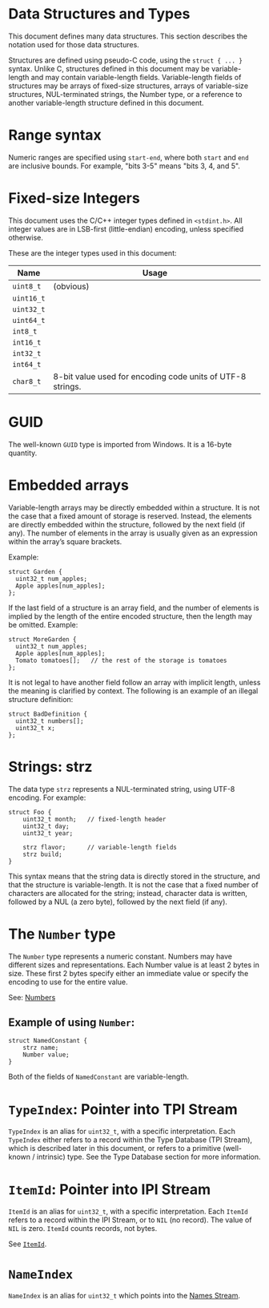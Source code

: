 # Data Structures and Types

This document defines many data structures. This section describes the notation used for those data structures.

Structures are defined using pseudo-C code, using the `struct { ... }` syntax.  Unlike C, structures defined in this document may be variable-length and may contain variable-length fields.  Variable-length fields of structures may be arrays of fixed-size structures, arrays of variable-size structures, NUL-terminated strings, the Number type, or a reference to another variable-length structure defined in this document.

# Range syntax

Numeric ranges are specified using `start-end`, where both `start` and `end` are inclusive bounds.  For example, "bits 3-5" means "bits 3, 4, and 5".

# Fixed-size Integers

This document uses the C/C++ integer types defined in `<stdint.h>`. All integer values are in LSB-first (little-endian) encoding, unless specified otherwise.

These are the integer types used in this document:

Name        | Usage
------------|------
`uint8_t`   | (obvious)
`uint16_t`  |   
`uint32_t`  |   
`uint64_t`  |   
`int8_t`    | 
`int16_t`   |  
`int32_t`   |  
`int64_t`   |  
`char8_t`   | 8-bit value used for encoding code units of UTF-8 strings.
 
# GUID

The well-known `GUID` type is imported from Windows. It is a 16-byte quantity.
 
# Embedded arrays

Variable-length arrays may be directly embedded within a structure. It is not the case that a fixed amount of storage is reserved. Instead, the elements are directly embedded within the structure, followed by the next field (if any).  The number of elements in the array is usually given as an expression within the array’s square brackets.  

Example:

```
struct Garden {
  uint32_t num_apples;
  Apple apples[num_apples];
};
```

If the last field of a structure is an array field, and the number of elements is implied by the length of the entire encoded structure, then the length may be omitted. Example:

```
struct MoreGarden {
  uint32_t num_apples;
  Apple apples[num_apples];
  Tomato tomatoes[];   // the rest of the storage is tomatoes
};
```

It is not legal to have another field follow an array with implicit length, unless the meaning is clarified by context. The following is an example of an illegal structure definition:

```
struct BadDefinition {
  uint32_t numbers[];
  uint32_t x;
};
```

# Strings: strz

The data type `strz` represents a NUL-terminated string, using UTF-8 encoding. For example:

```
struct Foo {
    uint32_t month;   // fixed-length header
    uint32_t day;
    uint32_t year;

    strz flavor;      // variable-length fields
    strz build;
}
```

This syntax means that the string data is directly stored in the structure, and that the structure is variable-length. It is not the case that a fixed number of characters are allocated for the string; instead, character data is written, followed by a NUL (a zero byte), followed by the next field (if any).

# The `Number` type

The `Number` type represents a numeric constant. Numbers may have different sizes and representations. Each Number value is at least 2 bytes in size. These first 2 bytes specify either an immediate value or specify the encoding to use for the entire value.

See: [Numbers](number.md)

## Example of using `Number`:

```
struct NamedConstant {
    strz name;
    Number value;
}
```

Both of the fields of `NamedConstant` are variable-length.

# `TypeIndex`: Pointer into TPI Stream

`TypeIndex` is an alias for `uint32_t`, with a specific interpretation. Each `TypeIndex` either refers to a record within the Type Database (TPI Stream), which is described later in this document, or refers to a primitive (well-known / intrinsic) type. See the Type Database section for more information.

# `ItemId`: Pointer into IPI Stream

`ItemId` is an alias for `uint32_t`, with a specific interpretation. Each `ItemId` refers to a record within the IPI Stream, or to `NIL` (no record). The value of `NIL` is zero. `ItemId` counts records, not bytes.

See [`ItemId`](ipi.md#itemid).

# `NameIndex`

 `NameIndex` is an alias for `uint32_t` which points into the [Names Stream](names_stream.md).
